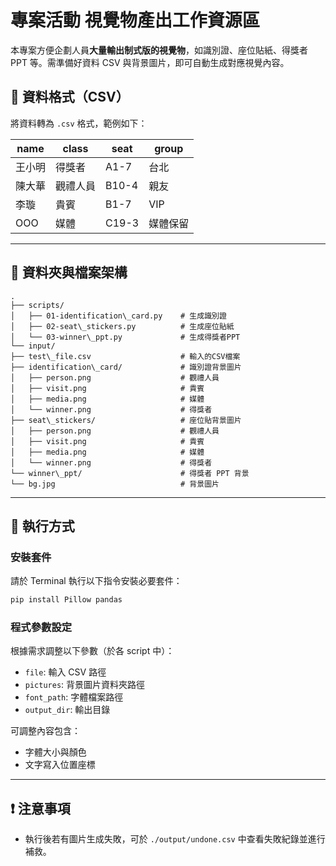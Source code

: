 # 專案活動 視覺物產出工作資源區

本專案方便企劃人員**大量輸出制式版的視覺物**，如識別證、座位貼紙、得獎者 PPT 等。需準備好資料 CSV 與背景圖片，即可自動生成對應視覺內容。

## 📄 資料格式（CSV）

將資料轉為 `.csv` 格式，範例如下：

| name   | class    | seat  | group  |
|--------|----------|-------|--------|
| 王小明  | 得獎者    | A1-7  | 台北   |
| 陳大華  | 觀禮人員  | B10-4 | 親友   |
| 李璇    | 貴賓     | B1-7  | VIP    |
| OOO    | 媒體     | C19-3 | 媒體保留 |

---

## 📁 資料夾與檔案架構

```
.
├── scripts/
│   ├── 01-identification\_card.py    # 生成識別證
│   ├── 02-seat\_stickers.py          # 生成座位貼紙
│   └── 03-winner\_ppt.py             # 生成得獎者PPT
└── input/
├── test\_file.csv                    # 輸入的CSV檔案
├── identification\_card/             # 識別證背景圖片
│   ├── person.png                    # 觀禮人員
│   ├── visit.png                     # 貴賓
│   ├── media.png                     # 媒體
│   └── winner.png                    # 得獎者
├── seat\_stickers/                   # 座位貼背景圖片
│   ├── person.png                    # 觀禮人員      
│   ├── visit.png                     # 貴賓
│   ├── media.png                     # 媒體
│   └── winner.png                    # 得獎者
└── winner\_ppt/                      # 得獎者 PPT 背景
└── bg.jpg                            # 背景圖片

````

---

## 🚀 執行方式

### 安裝套件

請於 Terminal 執行以下指令安裝必要套件：

```bash
pip install Pillow pandas
````

### 程式參數設定

根據需求調整以下參數（於各 script 中）：

* `file`: 輸入 CSV 路徑
* `pictures`: 背景圖片資料夾路徑
* `font_path`: 字體檔案路徑
* `output_dir`: 輸出目錄

可調整內容包含：

* 字體大小與顏色
* 文字寫入位置座標

---

## ❗ 注意事項

* 執行後若有圖片生成失敗，可於 `./output/undone.csv` 中查看失敗紀錄並進行補救。
